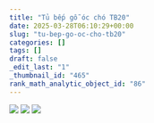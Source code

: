 ```yaml
---
title: "Tủ bếp gỗ óc chó TB20"
date: 2025-03-28T06:10:29+00:00
slug: "tu-bep-go-oc-cho-tb20"
categories: []
tags: []
draft: false
_edit_last: "1"
_thumbnail_id: "465"
rank_math_analytic_object_id: "86"
---
```

![](https://romax.vn/wp-content/uploads/2025/03/tu-bep-go-oc-cho-tb20-1-1280x866.webp) ![](https://romax.vn/wp-content/uploads/2025/03/tu-bep-go-oc-cho-tb20-2-1280x854.webp) ![](https://romax.vn/wp-content/uploads/2025/03/tu-bep-go-oc-cho-tb20-3-1280x854.webp)